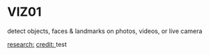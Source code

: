 # VIZ01
detect objects, faces &amp; landmarks on photos, videos, or live camera

<a href="http://docs.opencv.org/trunk/d7/d8b/tutorial_py_face_detection.html"> research:</a>
<a href="https://gist.github.com/dannguyen/cfa2fb49b28c82a1068f#file-face-boxer-py" >credit: </a>
test
